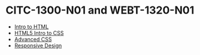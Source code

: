 # CITC-1300-N01 and WEBT-1320-N01

<ul>
<li><a href="intro_to_html/index.html" target="_blank">Intro to HTML</a></li>
<li><a href="html5_intro_css/index.html" target="_blank">HTML5 Intro to CSS</a></li>
<li><a href="advanced_css/index.html" target="_blank">Advanced CSS</a></li>
<li><a href="responsive/index.html" target="_blank">Responsive Design</a></li>
</ul>